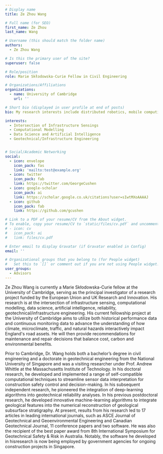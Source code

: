 ```yaml
---
# Display name
title: Ze Zhou Wang

# Full name (for SEO)
first_name: Ze Zhou 
last_name: Wang 

# Username (this should match the folder name)
authors:
  - Ze Zhou Wang

# Is this the primary user of the site?
superuser: false

# Role/position
role: Marie Skłodowska-Curie Fellow in Civil Engineering

# Organizations/Affiliations
organizations:
  - name: University of Cambridge
    url: ''

# Short bio (displayed in user profile at end of posts)
bio: My research interests include distributed robotics, mobile computing, and programmable matter.

interests:
  - Intersection of Infrastructure Sensings
  - Computational Modelling
  - Data Science and Artificial Intelligence
  - Geotechnical/Infrastructure Engineering


# Social/Academic Networking
social:
  - icon: envelope
    icon_pack: fas
    link: 'mailto:test@example.org'
  - icon: twitter
    icon_pack: fab
    link: https://twitter.com/GeorgeCushen
  - icon: google-scholar
    icon_pack: ai
    link: https://scholar.google.co.uk/citations?user=sIwtMXoAAAAJ
  - icon: github
    icon_pack: fab
    link: https://github.com/gcushen

# Link to a PDF of your resume/CV from the About widget.
# To enable, copy your resume/CV to `static/files/cv.pdf` and uncomment the lines below.
# - icon: cv
#   icon_pack: ai
#   link: files/cv.pdf

# Enter email to display Gravatar (if Gravatar enabled in Config)
email: ''

# Organizational groups that you belong to (for People widget)
#   Set this to `[]` or comment out if you are not using People widget.
user_groups:
  - Advisors
---
```

 Ze Zhou Wang is currently a Marie Skłodowska-Curie fellow at the University of Cambridge, serving as the principal investigator of a research project funded by the European Union and UK Research and Innovation. His research is at the intersection of infrastructure sensing, computational modelling, data science, artificial intelligence, reliability, geotechnical/infrastructure engineering. His current fellowship project at the University of Cambridge aims to utilize both historical performance data and continuous monitoring data to advance the understanding of how climate, microclimate, traffic, and natural hazards interactively impact England's road assets. He will then provide recommendations for maintenance and repair decisions that balance cost, carbon and environmental benefits.

Prior to Cambridge, Dr. Wang holds both a bachelor’s degree in civil engineering and a doctorate in geotechnical engineering from the National University of Singapore and was a visiting researcher under Prof. Andrew Whittle at the Massachusetts Institute of Technology. In his doctoral research, he developed and implemented a range of self-compatible computational techniques to streamline sensor data interpretation for construction safety control and decision-making. In his subsequent independent research, he pioneered the integration of deep-learning algorithms into geotechnical reliability analyses. In his previous postdoctoral research, he developed innovative machine-learning algorithms to integrate geological features into the numerical reconstruction of geological subsurface stratigraphy. At present, results from his research led to 17 articles in leading international journals, such as ASCE Journal of Geotechnical and Geoenvironmental Engineering and Canadian Geotechnical Journal, 11 conference papers and two software. He was also the recipient of the best paper award from 8th International Symposium for Geotechnical Safety & Risk in Australia. Notably, the software he developed in hisresearch is now being employed by government agencies for ongoing construction projects in Singapore.
